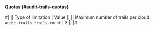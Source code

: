 #### Quotas {#audit-trails-quotas}

#|
|| Type of limitation | Value ||
|| Maximum number of trails per cloud
`audit-trails.trails.count` | 3 ||
|#
